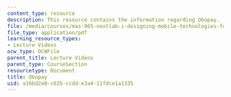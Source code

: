 ```yaml
---
content_type: resource
description: This resource contains the information regarding Obopay.
file: /media/courses/mas-965-nextlab-i-designing-mobile-technologies-for-the-next-billion-users-fall-2008/a16bd2e0c635ccdde3a411fdce1a1335_MITMAS_965F08_Lec20_eh.pdf
file_type: application/pdf
learning_resource_types:
- Lecture Videos
ocw_type: OCWFile
parent_title: Lecture Videos
parent_type: CourseSection
resourcetype: Document
title: Obopay
uid: a16bd2e0-c635-ccdd-e3a4-11fdce1a1335
---
```

